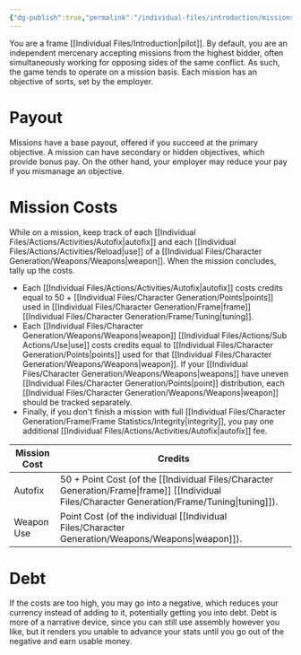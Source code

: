 ```yaml
---
{"dg-publish":true,"permalink":"/individual-files/introduction/missions/"}
---
```


You are a frame [[Individual Files/Introduction\|pilot]]. By default, you are an independent mercenary accepting missions from the highest bidder, often simultaneously working for opposing sides of the same conflict. As such, the game tends to operate on a mission basis. Each mission has an objective of sorts, set by the employer.

# Payout
Missions have a base payout, offered if you succeed at the primary objective. A mission can have secondary or hidden objectives, which provide bonus pay. On the other hand, your employer may reduce your pay if you mismanage an objective.

# Mission Costs
While on a mission, keep track of each [[Individual Files/Actions/Activities/Autofix\|autofix]] and each [[Individual Files/Actions/Activities/Reload\|use]] of a [[Individual Files/Character Generation/Weapons/Weapons\|weapon]]. When the mission concludes, tally up the costs.
* Each [[Individual Files/Actions/Activities/Autofix\|autofix]] costs credits equal to 50 + [[Individual Files/Character Generation/Points\|points]] used in [[Individual Files/Character Generation/Frame\|frame]] [[Individual Files/Character Generation/Frame/Tuning\|tuning]].
* Each [[Individual Files/Character Generation/Weapons/Weapons\|weapon]] [[Individual Files/Actions/Sub Actions/Use\|use]] costs credits equal to [[Individual Files/Character Generation/Points\|points]] used for that [[Individual Files/Character Generation/Weapons/Weapons\|weapon]]. If your [[Individual Files/Character Generation/Weapons/Weapons\|weapons]] have uneven [[Individual Files/Character Generation/Points\|point]] distribution, each [[Individual Files/Character Generation/Weapons/Weapons\|weapon]] should be tracked separately.
* Finally, if you don't finish a mission with full [[Individual Files/Character Generation/Frame/Frame Statistics/Integrity\|integrity]], you pay one additional [[Individual Files/Actions/Activities/Autofix\|autofix]] fee.

| Mission Cost | Credits                                                          |
| ------------ | ---------------------------------------------------------------- |
| Autofix      | 50 + Point Cost (of the [[Individual Files/Character Generation/Frame\|frame]] [[Individual Files/Character Generation/Frame/Tuning\|tuning]]). |
| Weapon Use   | Point Cost (of the individual [[Individual Files/Character Generation/Weapons/Weapons\|weapon]]).           |

# Debt
If the costs are too high, you may go into a negative, which reduces your currency instead of adding to it, potentially getting you into debt. Debt is more of a narrative device, since you can still use assembly however you like, but it renders you unable to advance your stats until you go out of the negative and earn usable money.